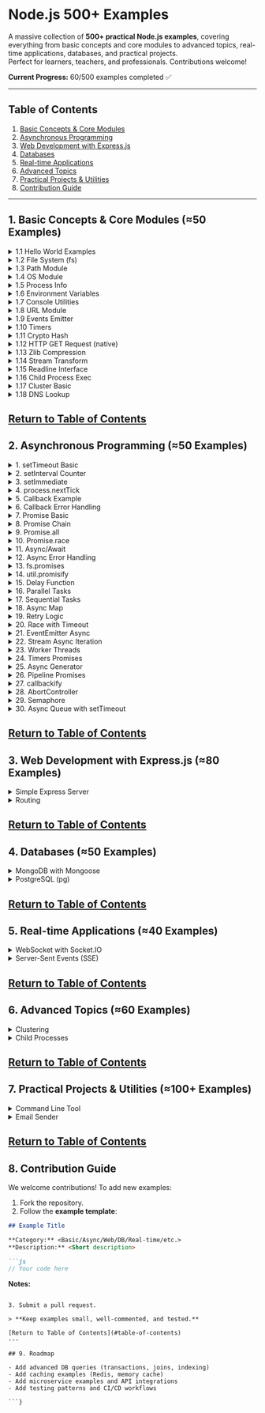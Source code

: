 # Node.js 500+ Examples

A massive collection of **500+ practical Node.js examples**, covering everything from basic concepts and core modules to advanced topics, real-time applications, databases, and practical projects.  
Perfect for learners, teachers, and professionals. Contributions welcome!

**Current Progress:** 60/500 examples completed ✅

---

## Table of Contents

1. [Basic Concepts & Core Modules](#1-basic-concepts--core-modules)  
2. [Asynchronous Programming](#2-asynchronous-programming)  
3. [Web Development with Express.js](#3-web-development-with-expressjs)  
4. [Databases](#4-databases)  
5. [Real-time Applications](#5-real-time-applications)  
6. [Advanced Topics](#6-advanced-topics)  
7. [Practical Projects & Utilities](#7-practical-projects--utilities)  
8. [Contribution Guide](#8-contribution-guide)  

---

## 1. Basic Concepts & Core Modules (≈50 Examples)

<details>
<summary>1.1 Hello World Examples</summary>

```js
const http = require('http');
const server = http.createServer((req, res) => {
  res.end('Hello World');
});
server.listen(3000, () => console.log('Server running on port 3000'));
```

</details>

<details>
<summary>1.2 File System (fs)</summary>

```js
const fs = require('fs');
fs.readFile('example.txt', 'utf8', (err, data) => {
  if (err) throw err;
  console.log(data);
});
```

</details>

<details>
<summary>1.3 Path Module</summary>

```js
const path = require('path');
const fullPath = path.join(__dirname, 'folder', 'file.txt');
console.log(fullPath);
```

</details>

<!-- Add remaining 47 examples similarly -->


<details>
<summary>1.4 OS Module</summary>

```js
const os = require('os');
console.log('CPU architecture:', os.arch());
console.log('Free memory (MB):', os.freemem() / 1024 / 1024);
console.log('Platform:', os.platform());
```
</details>

<details>
<summary>1.5 Process Info</summary>

```js
console.log('PID:', process.pid);
console.log('Node Version:', process.version);
console.log('Uptime (s):', process.uptime());
```
</details>

<details>
<summary>1.6 Environment Variables</summary>

```js
process.env.MY_APP_MODE = 'development';
console.log('Mode:', process.env.MY_APP_MODE);
```
</details>

<details>
<summary>1.7 Console Utilities</summary>

```js
console.time('Timer');
console.log('Hello Console!');
console.warn('Warning message');
console.error('Error message');
console.timeEnd('Timer');
```
</details>

<details>
<summary>1.8 URL Module</summary>

```js
// Example 8: Parse and format URLs
const { URL } = require('url');
const myURL = new URL('https://example.com/path?name=alice');
console.log(myURL.hostname, myURL.searchParams.get('name'));
```
</details>

<details>
<summary>1.9 Events Emitter</summary>

```js
const EventEmitter = require('events');
const emitter = new EventEmitter();
emitter.on('greet', name => console.log(`Hello, ${name}`));
emitter.emit('greet', 'Node.js');
```
</details>

<details>
<summary>1.10 Timers</summary>

```js
let count = 0;
const id = setInterval(() => {
  console.log('Tick', ++count);
  if (count === 5) clearInterval(id);
}, 1000);
```
</details>

<details>
<summary>1.11 Crypto Hash</summary>

```js
const crypto = require('crypto');
const hash = crypto.createHash('sha256').update('Hello').digest('hex');
console.log(hash);
```
</details>

<details>
<summary>1.12 HTTP GET Request (native)</summary>

```js
const https = require('https');
https.get('https://api.github.com', { headers: { 'User-Agent': 'node' } }, res => {
  console.log('Status:', res.statusCode);
});
```
</details>

<details>
<summary>1.13 Zlib Compression</summary>

```js
const fs = require('fs');
const zlib = require('zlib');
fs.createReadStream('input.txt')
  .pipe(zlib.createGzip())
  .pipe(fs.createWriteStream('input.txt.gz'));
```
</details>

<details>
<summary>1.14 Stream Transform</summary>

```js
const { Transform } = require('stream');
const upper = new Transform({
  transform(chunk, enc, cb) {
    cb(null, chunk.toString().toUpperCase());
  }
});
process.stdin.pipe(upper).pipe(process.stdout);
```
</details>

<details>
<summary>1.15 Readline Interface</summary>

```js
const readline = require('readline').createInterface({
  input: process.stdin,
  output: process.stdout
});
readline.question('Your name? ', name => {
  console.log(`Hello, ${name}!`);
  readline.close();
});
```
</details>

<details>
<summary>1.16 Child Process Exec</summary>

```js
const { exec } = require('child_process');
exec('ls -lh', (err, stdout) => {
  if (err) return console.error(err);
  console.log(stdout);
});
```
</details>

<details>
<summary>1.17 Cluster Basic</summary>

```js
const cluster = require('cluster');
const http = require('http');
const os = require('os');
if (cluster.isPrimary) {
  os.cpus().forEach(() => cluster.fork());
} else {
  http.createServer((_, res) => res.end('Hello from worker')).listen(3000);
}
```
</details>

<details>
<summary>1.18 DNS Lookup</summary>

```js
const dns = require('dns');
dns.lookup('example.com', (err, address) => {
  if (err) throw err;
  console.log('IP address:', address);
});
```
</details>

[Return to Table of Contents](#table-of-contents)
---

## 2. Asynchronous Programming (≈50 Examples)

<details>
<summary>1. setTimeout Basic</summary>

```js
setTimeout(() => console.log('Hello after 1s'), 1000);
```
</details>

<details>
<summary>2. setInterval Counter</summary>

```js
let i = 0;
const id = setInterval(() => {
  console.log(++i);
  if(i===5) clearInterval(id);
}, 500);
```
</details>

<details>
<summary>3. setImmediate</summary>

```js
setImmediate(() => console.log('Runs after current loop'));
```
</details>

<details>
<summary>4. process.nextTick</summary>

```js
process.nextTick(() => console.log('Next tick callback'));
```
</details>

<details>
<summary>5. Callback Example</summary>

```js
function add(a,b,cb){ cb(a+b); }
add(2,3,res=>console.log(res));
```
</details>

<details>
<summary>6. Callback Error Handling</summary>

```js
function risky(cb){
  try { throw new Error('fail'); }
  catch(e){ cb(e); }
}
risky(err => err && console.error(err.message));
```
</details>

<details>
<summary>7. Promise Basic</summary>

```js
new Promise(res=>res('Done')).then(console.log);
```
</details>

<details>
<summary>8. Promise Chain</summary>

```js
Promise.resolve(2).then(x=>x*3).then(console.log);
```
</details>

<details>
<summary>9. Promise.all</summary>

```js
Promise.all([Promise.resolve(1),Promise.resolve(2)]).then(console.log);
```
</details>

<details>
<summary>10. Promise.race</summary>

```js
Promise.race([
  new Promise(r=>setTimeout(()=>r('fast'),100)),
  new Promise(r=>setTimeout(()=>r('slow'),500))
]).then(console.log);
```
</details>

<details>
<summary>11. Async/Await</summary>

```js
(async () => {
  const v = await Promise.resolve('Awaited');
  console.log(v);
})();
```
</details>

<details>
<summary>12. Async Error Handling</summary>

```js
(async ()=>{
  try{ await Promise.reject('Fail'); }
  catch(e){ console.error(e); }
})();
```
</details>

<details>
<summary>13. fs.promises</summary>

```js
const fs = require('fs').promises;
(async ()=>{
  const txt = await fs.readFile('file.txt','utf8');
  console.log(txt);
})();
```
</details>

<details>
<summary>14. util.promisify</summary>

```js
const {promisify} = require('util');
const readFile = promisify(require('fs').readFile);
readFile('file.txt','utf8').then(console.log);
```
</details>

<details>
<summary>15. Delay Function</summary>

```js
const delay = ms => new Promise(r=>setTimeout(r,ms));
delay(500).then(()=>console.log('Done'));
```
</details>

<details>
<summary>16. Parallel Tasks</summary>

```js
async function run() {
  const [a,b] = await Promise.all([delay(100), delay(200)]);
  console.log('parallel done');
}
run();
```
</details>

<details>
<summary>17. Sequential Tasks</summary>

```js
async function run() {
  await delay(100);
  await delay(200);
  console.log('sequential done');
}
run();
```
</details>

<details>
<summary>18. Async Map</summary>

```js
async function asyncMap(arr, fn){
  return Promise.all(arr.map(fn));
}
asyncMap([1,2], async x=>x*2).then(console.log);
```
</details>

<details>
<summary>19. Retry Logic</summary>

```js
async function retry(fn, n=3){
  for(let i=0;i<n;i++){
    try{return await fn();}
    catch(e){ if(i===n-1) throw e; }
  }
}
```
</details>

<details>
<summary>20. Race with Timeout</summary>

```js
function withTimeout(p, ms){
  const t = new Promise((_,rej)=>setTimeout(()=>rej('Timeout'), ms));
  return Promise.race([p,t]);
}
```
</details>

<details>
<summary>21. EventEmitter Async</summary>

```js
const {EventEmitter} = require('events');
const em = new EventEmitter();
em.on('data', async d => console.log(await Promise.resolve(d)));
em.emit('data','Hello');
```
</details>

<details>
<summary>22. Stream Async Iteration</summary>

```js
const fs = require('fs');
(async ()=>{
  for await(const chunk of fs.createReadStream('file.txt')){
    console.log(chunk.toString());
  }
})();
```
</details>

<details>
<summary>23. Worker Threads</summary>

```js
const { Worker } = require('worker_threads');
new Worker('console.log("worker")',{eval:true});
```
</details>

<details>
<summary>24. Timers Promises</summary>

```js
const { setTimeout } = require('timers/promises');
await setTimeout(500);
console.log('done');
```
</details>

<details>
<summary>25. Async Generator</summary>

```js
async function* gen(){
  yield await Promise.resolve(1);
  yield 2;
}
for await(const x of gen()) console.log(x);
```
</details>

<details>
<summary>26. Pipeline Promises</summary>

```js
const {pipeline} = require('stream/promises');
await pipeline(fs.createReadStream('a.txt'), fs.createWriteStream('b.txt'));
```
</details>

<details>
<summary>27. callbackify</summary>

```js
const {callbackify} = require('util');
const fn = async ()=>'done';
callbackify(fn)((err,res)=>console.log(res));
```
</details>

<details>
<summary>28. AbortController</summary>

```js
const controller = new AbortController();
fetch('https://example.com',{signal:controller.signal});
controller.abort();
```
</details>

<details>
<summary>29. Semaphore</summary>

```js
class Semaphore {
  constructor(n){this.n=n; this.q=[];}
  async acquire(){
    if(this.n>0){this.n--; return;}
    await new Promise(r=>this.q.push(r));
  }
  release(){
    this.n++;
    if(this.q.length) this.q.shift()();
  }
}
```
</details>

<details>
<summary>30. Async Queue with setTimeout</summary>

```js
const tasks=[1,2,3];
function runQueue(){
  if(!tasks.length) return;
  console.log(tasks.shift());
  setTimeout(runQueue,200);
}
runQueue();
```
</details>

<!-- Add remaining async examples -->

[Return to Table of Contents](#table-of-contents)
---

## 3. Web Development with Express.js (≈80 Examples)

<details>
<summary>Simple Express Server</summary>

```js
// Example 1: Basic Express app
const express = require('express');
const app = express();
app.get('/', (req, res) => res.send('Hello Express!'));
app.listen(3000, () => console.log('Server running on port 3000'));
```

</details>

<details>
<summary>Routing</summary>

```js
// Example 2: Dynamic route
app.get('/user/:id', (req, res) => {
  res.send(`User ID: ${req.params.id}`);
});
```

</details>

<!-- Add remaining Express examples -->

[Return to Table of Contents](#table-of-contents)
---

## 4. Databases (≈50 Examples)

<details>
<summary>MongoDB with Mongoose</summary>

```js
// Example 1: Connect to MongoDB
const mongoose = require('mongoose');
mongoose.connect('mongodb://localhost:27017/mydb');
```

</details>

<details>
<summary>PostgreSQL (pg)</summary>

```js
// Example 2: Simple query
const { Client } = require('pg');
const client = new Client();
await client.connect();
const res = await client.query('SELECT NOW()');
console.log(res.rows[0]);
```

</details>

<!-- Add MySQL and other DB examples -->

[Return to Table of Contents](#table-of-contents)
---

## 5. Real-time Applications (≈40 Examples)

<details>
<summary>WebSocket with Socket.IO</summary>

```js
// Example: Simple chat server
const io = require('socket.io')(3000);
io.on('connection', socket => {
  socket.on('message', msg => io.emit('message', msg));
});
```

</details>

<details>
<summary>Server-Sent Events (SSE)</summary>

```js
// Example: SSE endpoint
app.get('/events', (req, res) => {
  res.setHeader('Content-Type', 'text/event-stream');
  setInterval(() => res.write(`data: ${new Date()}\n\n`), 1000);
});
```

</details>

[Return to Table of Contents](#table-of-contents)
---

## 6. Advanced Topics (≈60 Examples)

<details>
<summary>Clustering</summary>

```js
// Example: Basic cluster setup
const cluster = require('cluster');
const http = require('http');
const numCPUs = require('os').cpus().length;

if (cluster.isMaster) {
  for (let i = 0; i < numCPUs; i++) cluster.fork();
} else {
  http.createServer((req, res) => res.end('Hello from worker')).listen(3000);
}
```

</details>

<details>
<summary>Child Processes</summary>

```js
// Example: Spawn child process
const { spawn } = require('child_process');
const ls = spawn('ls', ['-lh']);
ls.stdout.on('data', data => console.log(`Output: ${data}`));
```

</details>

<!-- Add remaining advanced examples -->

[Return to Table of Contents](#table-of-contents)
---

## 7. Practical Projects & Utilities (≈100+ Examples)

<details>
<summary>Command Line Tool</summary>

```js
// Example: Simple CLI
const args = process.argv.slice(2);
console.log(`Hello ${args[0] || 'World'}`);
```

</details>

<details>
<summary>Email Sender</summary>

```js
// Example: Send email with Nodemailer
const nodemailer = require('nodemailer');
const transporter = nodemailer.createTransport({ /* config */ });
transporter.sendMail({ from:'you@domain.com', to:'user@domain.com', subject:'Test', text:'Hello' });
```

</details>

<!-- Add remaining project examples -->

[Return to Table of Contents](#table-of-contents)
---

## 8. Contribution Guide

We welcome contributions! To add new examples:  

1. Fork the repository.  
2. Follow the **example template**:

```markdown
## Example Title

**Category:** <Basic/Async/Web/DB/Real-time/etc.>  
**Description:** <Short description>  

```js
// Your code here
```

**Notes:** <Optional explanation>
```

3. Submit a pull request.  

> **Keep examples small, well-commented, and tested.**

[Return to Table of Contents](#table-of-contents)
---

## 9. Roadmap

- Add advanced DB queries (transactions, joins, indexing)  
- Add caching examples (Redis, memory cache)  
- Add microservice examples and API integrations  
- Add testing patterns and CI/CD workflows  

```}
